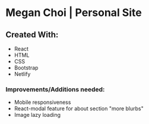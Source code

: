 # Megan Choi | Personal Site

## Created With:
- React
- HTML
- CSS
- Bootstrap
- Netlify 

### Improvements/Additions needed:
- Mobile responsiveness
- React-modal feature for about section "more blurbs"
- Image lazy loading